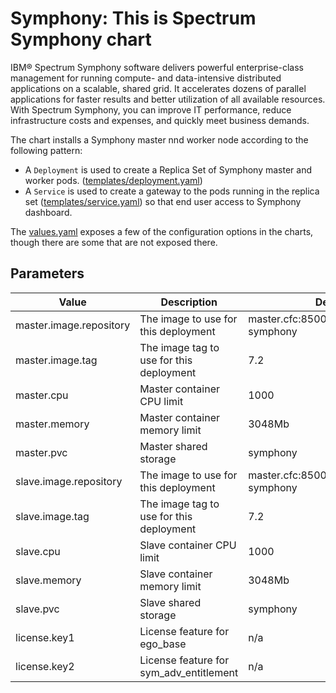 # Symphony: This is Spectrum Symphony chart

IBM® Spectrum Symphony software delivers powerful enterprise-class management for running compute- and data-intensive distributed applications on a scalable, shared grid. It accelerates dozens of parallel applications for faster results and better utilization of all available resources. With Spectrum Symphony, you can improve IT performance, reduce infrastructure costs and expenses, and quickly meet business demands.

The chart installs a Symphony master nnd worker node according to the following
pattern:

- A `Deployment` is used to create a Replica Set of Symphony master and worker pods.
  ([templates/deployment.yaml](templates/deployment.yaml))
- A `Service` is used to create a gateway to the pods running in the
  replica set ([templates/service.yaml](templates/svc.yaml)) so that end user
  access to Symphony dashboard.

The [values.yaml](values.yaml) exposes a few of the configuration options in the
charts, though there are some that are not exposed there.


Parameters
----------


| Value                     | Description                                   | Default          |
|---------------------------|-----------------------------------------------|------------------|
| master.image.repository   | The image to use for this deployment          | master.cfc:8500/default/spectrum-symphony |
| master.image.tag          | The image tag to use for this deployment      | 7.2 |
| master.cpu                | Master container CPU limit      | 1000 |
| master.memory             | Master container memory limit      | 3048Mb |
| master.pvc                |     Master shared storage | symphony |
| slave.image.repository          | The image to use for this deployment          | master.cfc:8500/default/spectrum-symphony |
| slave.image.tag                 | The image tag to use for this deployment      | 7.2 |
| slave.cpu                 | Slave container CPU limit      | 1000 |
| slave.memory              | Slave container memory limit      | 3048Mb |
| slave.pvc                 |    Slave shared storage | symphony |
| license.key1              | License feature for ego_base     | n/a |
| license.key2              | License feature for sym_adv_entitlement     | n/a |


